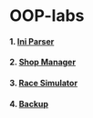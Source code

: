 # OOP-labs
#### 1. [Ini Parser](lab1)
#### 2. [Shop Manager](lab2)
#### 3. [Race Simulator](lab3)
#### 4. [Backup](lab4)
